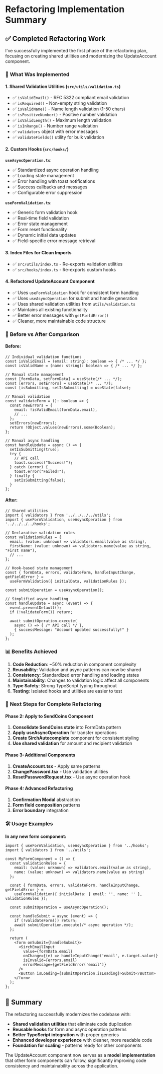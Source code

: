# Refactoring Implementation Summary

## ✅ Completed Refactoring Work

I've successfully implemented the first phase of the refactoring plan, focusing on creating shared utilities and modernizing the UpdateAccount component.

### 🎯 **What Was Implemented**

#### 1. **Shared Validation Utilities** (`src/utils/validation.ts`)
- ✅ `isValidEmail()` - RFC 5322 compliant email validation
- ✅ `isRequired()` - Non-empty string validation  
- ✅ `isValidName()` - Name length validation (1-50 chars)
- ✅ `isPositiveNumber()` - Positive number validation
- ✅ `isValidLength()` - Maximum length validation
- ✅ `isInRange()` - Number range validation
- ✅ `validators` object with error messages
- ✅ `validateFields()` utility for bulk validation

#### 2. **Custom Hooks** (`src/hooks/`)

**`useAsyncOperation.ts`**:
- ✅ Standardized async operation handling
- ✅ Loading state management
- ✅ Error handling with toast notifications
- ✅ Success callbacks and messages
- ✅ Configurable error suppression

**`useFormValidation.ts`**:
- ✅ Generic form validation hook
- ✅ Real-time field validation
- ✅ Error state management
- ✅ Form reset functionality
- ✅ Dynamic initial data updates
- ✅ Field-specific error message retrieval

#### 3. **Index Files** for Clean Imports
- ✅ `src/utils/index.ts` - Re-exports validation utilities
- ✅ `src/hooks/index.ts` - Re-exports custom hooks

#### 4. **Refactored UpdateAccount Component**
- ✅ Uses `useFormValidation` hook for consistent form handling
- ✅ Uses `useAsyncOperation` for submit and handle generation
- ✅ Uses shared validation utilities from `utils/validation.ts`
- ✅ Maintains all existing functionality
- ✅ Better error messages with `getFieldError()`
- ✅ Cleaner, more maintainable code structure

### 🔄 **Before vs After Comparison**

#### Before:
```tsx
// Individual validation functions
const isValidEmail = (email: string): boolean => { /* ... */ };
const isValidName = (name: string): boolean => { /* ... */ };

// Manual state management
const [formData, setFormData] = useState(/* ... */);
const [errors, setErrors] = useState(/* ... */);
const [isSubmitting, setIsSubmitting] = useState(false);

// Manual validation
const validateForm = (): boolean => {
  const newErrors = {
    email: !isValidEmail(formData.email),
    // ...
  };
  setErrors(newErrors);
  return !Object.values(newErrors).some(Boolean);
};

// Manual async handling
const handleUpdate = async () => {
  setIsSubmitting(true);
  try {
    // API call
    toast.success("Success!");
  } catch (error) {
    toast.error("Failed!");
  } finally {
    setIsSubmitting(false);
  }
};
```

#### After:
```tsx
// Shared utilities
import { validators } from '../../../../utils';
import { useFormValidation, useAsyncOperation } from '../../../../hooks';

// Declarative validation rules
const validationRules = {
  email: (value: unknown) => validators.email(value as string),
  firstName: (value: unknown) => validators.name(value as string, "First name"),
  // ...
};

// Hook-based state management
const { formData, errors, validateForm, handleInputChange, getFieldError } = 
  useFormValidation({ initialData, validationRules });

const submitOperation = useAsyncOperation();

// Simplified async handling
const handleUpdate = async (event) => {
  event.preventDefault();
  if (!validateForm()) return;

  await submitOperation.execute(
    async () => { /* API call */ },
    { successMessage: "Account updated successfully!" }
  );
};
```

### 📊 **Benefits Achieved**

1. **Code Reduction**: ~50% reduction in component complexity
2. **Reusability**: Validation and async patterns can now be shared
3. **Consistency**: Standardized error handling and loading states
4. **Maintainability**: Changes to validation logic affect all components
5. **Type Safety**: Strong TypeScript typing throughout
6. **Testing**: Isolated hooks and utilities are easier to test

### 🎯 **Next Steps for Complete Refactoring**

#### Phase 2: Apply to SendCoins Component
1. **Consolidate SendCoins state** into FormData pattern
2. **Apply useAsyncOperation** for transfer operations
3. **Create SirchAutocomplete** component for consistent styling
4. **Use shared validation** for amount and recipient validation

#### Phase 3: Additional Components
1. **CreateAccount.tsx** - Apply same patterns
2. **ChangePassword.tsx** - Use validation utilities
3. **ResetPasswordRequest.tsx** - Use async operation hook

#### Phase 4: Advanced Refactoring
1. **Confirmation Modal** abstraction
2. **Form field composition** patterns
3. **Error boundary** integration

### 🛠 **Usage Examples**

**In any new form component:**
```tsx
import { useFormValidation, useAsyncOperation } from '../hooks';
import { validators } from '../utils';

const MyFormComponent = () => {
  const validationRules = {
    email: (value: unknown) => validators.email(value as string),
    name: (value: unknown) => validators.name(value as string)
  };

  const { formData, errors, validateForm, handleInputChange, getFieldError } = 
    useFormValidation({ initialData: { email: '', name: '' }, validationRules });

  const submitOperation = useAsyncOperation();

  const handleSubmit = async (event) => {
    if (!validateForm()) return;
    await submitOperation.execute(/* async operation */);
  };

  return (
    <form onSubmit={handleSubmit}>
      <SirchEmailInput
        value={formData.email}
        onChange={(e) => handleInputChange('email', e.target.value)}
        isInvalid={errors.email}
        errorMessage={getFieldError('email')}
      />
      <Button isLoading={submitOperation.isLoading}>Submit</Button>
    </form>
  );
};
```

## 🎉 **Summary**

The refactoring successfully modernizes the codebase with:
- **Shared validation utilities** that eliminate code duplication
- **Reusable hooks** for form and async operation patterns  
- **Better TypeScript integration** with proper generics
- **Enhanced developer experience** with cleaner, more readable code
- **Foundation for scaling** - patterns ready for other components

The UpdateAccount component now serves as a **model implementation** that other form components can follow, significantly improving code consistency and maintainability across the application.
